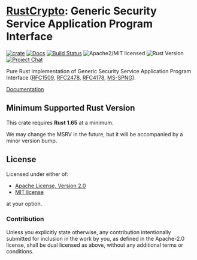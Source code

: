 # [RustCrypto]: Generic Security Service Application Program Interface

[![crate][crate-image]][crate-link]
[![Docs][docs-image]][docs-link]
[![Build Status][build-image]][build-link]
![Apache2/MIT licensed][license-image]
![Rust Version][rustc-image]
[![Project Chat][chat-image]][chat-link]

Pure Rust implementation of Generic Security Service Application Program Interface ([RFC1509], [RFC2478], [RFC4178], [MS-SPNG]).

[Documentation][docs-link]

## Minimum Supported Rust Version

This crate requires **Rust 1.65** at a minimum.

We may change the MSRV in the future, but it will be accompanied by a minor
version bump.

## License

Licensed under either of:

 * [Apache License, Version 2.0](http://www.apache.org/licenses/LICENSE-2.0)
 * [MIT license](http://opensource.org/licenses/MIT)

at your option.

### Contribution

Unless you explicitly state otherwise, any contribution intentionally submitted
for inclusion in the work by you, as defined in the Apache-2.0 license, shall be
dual licensed as above, without any additional terms or conditions.

[//]: # (badges)

[crate-image]: https://buildstats.info/crate/gss-api
[crate-link]: https://crates.io/crates/gss-api
[docs-image]: https://docs.rs/gss-api/badge.svg
[docs-link]: https://docs.rs/gss-api/
[license-image]: https://img.shields.io/badge/license-Apache2.0/MIT-blue.svg
[rustc-image]: https://img.shields.io/badge/rustc-1.65+-blue.svg
[chat-image]: https://img.shields.io/badge/zulip-join_chat-blue.svg
[chat-link]: https://rustcrypto.zulipchat.com/#narrow/stream/300570-formats
[build-image]: https://github.com/RustCrypto/formats/workflows/pkcs12/badge.svg?branch=master&event=push
[build-link]: https://github.com/RustCrypto/formats/actions

[//]: # (links)

[RustCrypto]: https://github.com/rustcrypto
[MS-SPNG]: https://learn.microsoft.com/en-us/openspecs/windows_protocols/ms-spng
[RFC1509]: https://datatracker.ietf.org/doc/html/rfc1509
[RFC2478]: https://datatracker.ietf.org/doc/html/rfc2478
[RFC4178]: https://datatracker.ietf.org/doc/html/rfc4178
